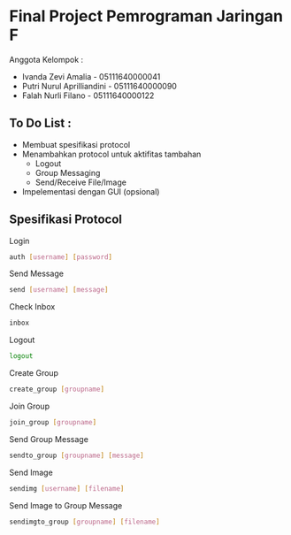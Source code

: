 # Final Project Pemrograman Jaringan F

Anggota Kelompok :
* Ivanda Zevi Amalia - 05111640000041
* Putri Nurul Aprilliandini - 05111640000090
* Falah Nurli Filano - 05111640000122

## To Do List :
* Membuat spesifikasi protocol
* Menambahkan protocol untuk aktifitas tambahan
	* Logout
	* Group Messaging
	* Send/Receive File/Image
* Impelementasi dengan GUI (opsional)

## Spesifikasi Protocol
Login
```sh
auth [username] [password]
```

Send Message
```sh
send [username] [message]
```

Check Inbox
```sh
inbox
```

Logout
```sh
logout
```

Create Group
```sh
create_group [groupname]
```

Join Group
```sh
join_group [groupname]
```

Send Group Message
```sh
sendto_group [groupname] [message]
```

Send Image
```sh
sendimg [username] [filename]
```

Send Image to Group Message
```sh
sendimgto_group [groupname] [filename]
```
